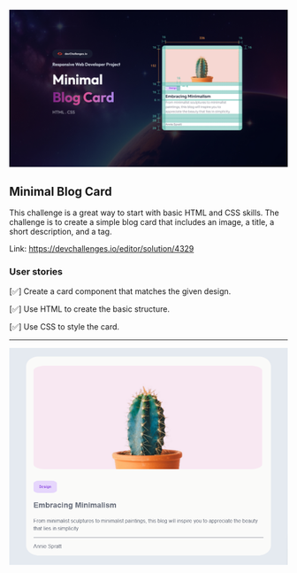 ![Simple Blog Card](image.png)

## Minimal Blog Card

This challenge is a great way to start with basic HTML and CSS skills. The challenge is to create a simple blog card that includes an image, a title, a short description, and a tag.

Link: https://devchallenges.io/editor/solution/4329

### User stories

[✅] Create a card component that matches the given design.

[✅] Use HTML to create the basic structure.

[✅] Use CSS to style the card.

---

![Final Solution](./Solution.png)
